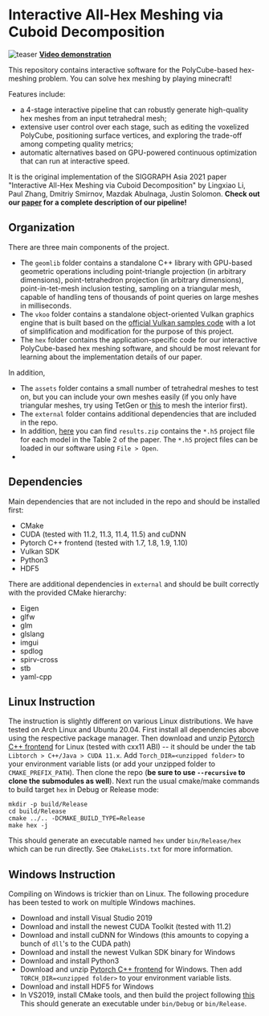 # Interactive All-Hex Meshing via Cuboid Decomposition

![teaser](https://user-images.githubusercontent.com/38452438/144882120-359ea450-03f8-4267-93f4-6a78f9ffff80.png)
**[Video demonstration](https://www.dropbox.com/s/v687elfwgjnzfx4/demo.mp4?dl=0)**

This repository contains interactive software for the PolyCube-based hex-meshing problem. You can solve hex meshing by playing minecraft!

Features include:
- a 4-stage interactive pipeline that can robustly generate high-quality hex meshes from an input tetrahedral mesh;
- extensive user control over each stage, such as editing the voxelized PolyCube, positioning surface vertices, and exploring the trade-off among competing quality metrics;
- automatic alternatives based on GPU-powered continuous optimization that can run at interactive speed.

It is the original implementation of the SIGGRAPH Asia 2021 paper "Interactive All-Hex Meshing via Cuboid Decomposition" by 
Lingxiao Li, Paul Zhang, Dmitriy Smirnov, Mazdak Abulnaga, Justin Solomon.
**Check out our [paper](https://arxiv.org/pdf/2109.06279.pdf) for a complete description of our pipeline!**


## Organization
There are three main components of the project.
- The `geomlib` folder contains a standalone C++ library with GPU-based geometric operations including point-triangle projection (in arbitrary dimensions), point-tetrahedron projection (in arbitrary dimensions), point-in-tet-mesh inclusion testing, sampling on a triangular mesh, capable of handling tens of thousands of point queries on large meshes in milliseconds.
- The `vkoo` folder contains a standalone object-oriented Vulkan graphics engine that is built based on the [official Vulkan samples code](https://github.com/KhronosGroup/Vulkan-Samples) with a lot of simplification and modification for the purpose of this project.
- The `hex` folder contains the application-specific code for our interactive PolyCube-based hex meshing software, and should be most relevant for learning about the implementation details of our paper.

In addition,
- The `assets` folder contains a small number of tetrahedral meshes to test on, but you can include your own meshes easily (if you only have triangular meshes, try using TetGen or [this](https://github.com/wildmeshing/fTetWild) to mesh the interior first).
- The `external` folder contains additional dependencies that are included in the repo.
- In addition, [here](https://www.dropbox.com/s/kv4ojktq95ptw89/results.zip?dl=0) you can find `results.zip` contains the `*.h5` project file for each model in the Table 2 of the paper. The `*.h5` project files can be loaded in our software using `File > Open`.
- 
## Dependencies
Main dependencies that are not included in the repo and should be installed first:
- CMake
- CUDA (tested with 11.2, 11.3, 11.4, 11.5) and cuDNN
- Pytorch C++ frontend (tested with 1.7, 1.8, 1.9, 1.10)
- Vulkan SDK
- Python3
- HDF5

There are additional dependencies in `external` and should be built correctly with the provided CMake hierarchy:
- Eigen
- glfw
- glm
- glslang
- imgui
- spdlog
- spirv-cross
- stb
- yaml-cpp

## Linux Instruction
The instruction is slightly different on various Linux distributions. We have tested on Arch Linux and Ubuntu 20.04.
First install all dependencies above using the respective package manager. 
Then download and unzip [Pytorch C++ frontend](https://pytorch.org/get-started/locally/) for Linux (tested with cxx11 ABI) -- it should be under the tab `Libtorch > C++/Java > CUDA 11.x`.
Add `Torch_DIR=<unzipped folder>` to your environment variable lists (or add your unzipped folder to `CMAKE_PREFIX_PATH`).
Then clone the repo (**be sure to use `--recursive` to clone the submodules as well**).
Next run the usual cmake/make commands to build target `hex` in Debug or Release mode:
```
mkdir -p build/Release
cd build/Release
cmake ../.. -DCMAKE_BUILD_TYPE=Release
make hex -j
```
This should generate an executable named `hex` under `bin/Release/hex` which can be run directly.
See `CMakeLists.txt` for more information.


## Windows Instruction
Compiling on Windows is trickier than on Linux. The following procedure has been tested to work on multiple Windows machines.
- Download and install Visual Studio 2019
- Download and install the newest CUDA Toolkit (tested with 11.2)
- Download and install cuDNN for Windows (this amounts to copying a bunch of `dll`'s to the CUDA path)
- Download and install the newest Vulkan SDK binary for Windows
- Download and install Python3
- Download and unzip [Pytorch C++ frontend](https://pytorch.org/get-started/locally/) for Windows. Then add `TORCH_DIR=<unzipped folder>` to your environment variable lists.
- Download and install HDF5 for Windows
- In VS2019, install CMake tools, and then build the project following [this](https://docs.microsoft.com/en-us/cpp/build/cmake-projects-in-visual-studio?view=msvc-160)
This should generate an executable under `bin/Debug` or `bin/Release`.
